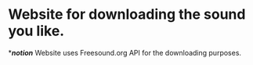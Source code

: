 # Website for downloading the sound you like.

********notion*******
Website uses Freesound.org API for the downloading purposes.

